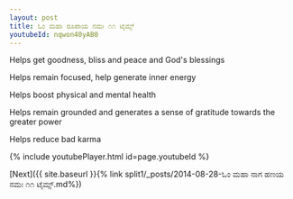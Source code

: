 ```yaml
---
layout: post
title: ಓಂ ಮಹಾ ರೂಪಾಯ ನಮಃ ೧೧ ಟೈಮ್ಸ್
youtubeId: nqwon40yAB0
---
```

 
 
Helps get goodness, bliss and peace and God's blessings
 
Helps remain focused, help generate inner energy 
 
Helps boost physical and mental health 
 
Helps remain grounded and generates a sense of gratitude towards the greater power 
 
Helps reduce bad karma
 
 
 
 


{% include youtubePlayer.html id=page.youtubeId %}
 
[Next]({{ site.baseurl }}{% link  split1/_posts/2014-08-28-ಓಂ ಮಹಾ ನಾಗ ಹಣಯ ನಮಃ ೧೧ ಟೈಮ್ಸ್.md%})
 
